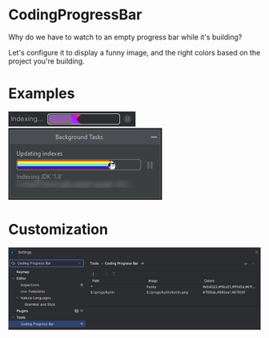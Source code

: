 # CodingProgressBar

Why do we have to watch to an empty progress bar while it's building?

Let's configure it to display a funny image, and the right colors based on the project you're building. 

# Examples

<img src="/art/demo-loader.png" alt="Customized progress bar"/>
<img src="/art/demo-loader-dialog.png" alt="Customized progress bar in a dialog"/>

# Customization

<img src="/art/demo-settings.png" alt="To customize, go to Tools > Coding Progress Bar"/>
